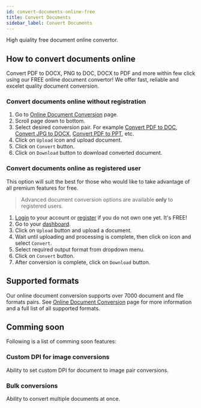 ```yaml
---
id: convert-documents-online-free
title: Convert Documents
sidebar_label: Convert Documents
---
```


High quiality free document online convertor.

## How to convert documents online
Convert PDF to DOCX, PNG to DOC, DOCX to PDF and more within few click using our FREE online document convertor!
We offer fast, reliable and excelet quality document conversion.

### Convert documents online without registration
1. Go to [Online Document Conversion](https://conholdate.app/features/document-converter-online) page.
1. Scroll page down to bottom.
1. Select desired conversion pair.
For example [Convert PDF to DOC](https://conholdate.app/features/convert/pdf-to-doc), [Convert JPG to DOCX](https://conholdate.app/features/convert/jpg-to-docx), [Convert PDF to PPT](https://conholdate.app/features/convert/pdf-to-ppt), etc.
1. Click on `Upload` icon and upload document.
1. Click on `Convert` button.
1. Click on `Download` button to download converted document.

### Convert documents online as registered user
This option will suit the best for those who would like to take advantage of all premium features for free.
> Advanced document conversion options are available **only** to registered users.
1. [Login](https://conholdate.app/signin) to your account or [register](https://conholdate.app/signin) if you do not own one yet. It's FREE!
1. Go to your [dashboard](https://dashboard.conholdate.app).
1. Click on `Upload` button and upload a document.
1. Wait until uploading and processing is complete, then click on <i class="fas fa-ellipsis-v"></i> icon and select `Convert`.
1. Select required output format from dropdown menu.
1. Click on `Convert` button.
1. After conversion is complete, click on `Download` button.

## Supported formats
Our online document conversion supports over 7000 document and file formats pairs.
See [Online Document Conversion](https://conholdate.app/features/document-converter-online) page for more information and a full list of all supported formats.

## Comming soon
Following is a list of comming soon features:

### Custom DPI for image conversions
Ability to set custom DPI for document to image pair conversions.

### Bulk conversions
Ability to convert multiple documents at once.